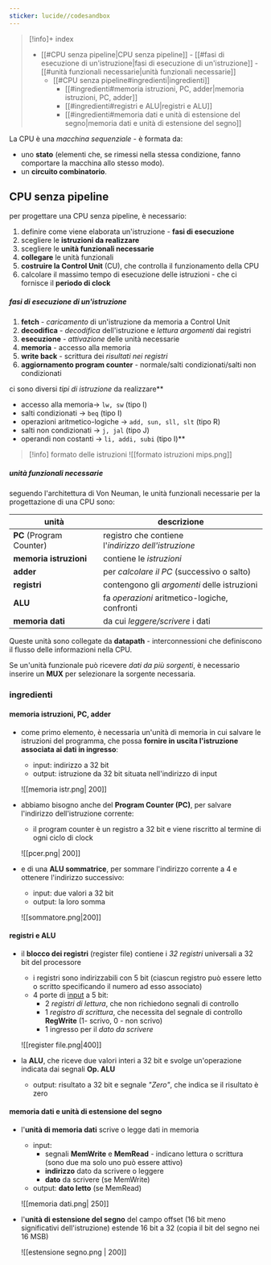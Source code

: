 ```yaml
---
sticker: lucide//codesandbox
---
```


> [!info]+ index
> - [[#CPU senza pipeline|CPU senza pipeline]]
> 			- [[#fasi di esecuzione di un'istruzione|fasi di esecuzione di un'istruzione]]
> 			- [[#unità funzionali necessarie|unità funzionali necessarie]]
> 	- [[#CPU senza pipeline#ingredienti|ingredienti]]
> 		- [[#ingredienti#memoria istruzioni, PC, adder|memoria istruzioni, PC, adder]]
> 		- [[#ingredienti#registri e ALU|registri e ALU]]
> 		- [[#ingredienti#memoria dati e unità di estensione del segno|memoria dati e unità di estensione del segno]]


La CPU è una *macchina sequenziale* - è formata da:
- uno **stato** (elementi che, se rimessi nella stessa condizione, fanno comportare la macchina allo stesso modo).
- un **circuito combinatorio**.

## CPU senza pipeline
per progettare una CPU senza pipeline, è necessario:
1) definire come viene elaborata un'istruzione - **fasi di esecuzione**
2) scegliere le **istruzioni da realizzare**
3) scegliere le **unità funzionali necessarie**
4) **collegare** le unità funzionali
5) **costruire la Control Unit** (CU), che controlla il funzionamento della CPU
6) calcolare il massimo tempo di esecuzione delle istruzioni - che ci fornisce il **periodo di clock**

##### fasi di esecuzione di un'istruzione
1) **fetch** - *caricamento* di un'istruzione da memoria a Control Unit
2) **decodifica** - *decodifica* dell'istruzione e *lettura argomenti* dai registri
3) **esecuzione** - *attivazione* delle unità necessarie
4) **memoria** - accesso alla memoria
5) **write back** - scrittura dei *risultati nei registri*
6) **aggiornamento program counter** - normale/salti condizionati/salti non condizionati

ci sono diversi *tipi di istruzione* da realizzare**
- accesso alla memoria→ `lw, sw` (tipo I)
- salti condizionati → `beq` (tipo I)
- operazioni aritmetico-logiche → `add, sun, sll, slt` (tipo R)
- salti non condizionati → `j, jal` (tipo J)
- operandi non costanti → `li, addi, subi` (tipo I)**

>[!info] formato delle istruzioni
>![[formato istruzioni mips.png]]

##### unità funzionali necessarie
seguendo l'architettura di Von Neuman, le unità funzionali necessarie per la progettazione di una CPU sono:

| unità                    | descrizione                                             |
| ------------------------ | ------------------------------------------------------- |
| **PC** (Program Counter) | registro che contiene <br>l'*indirizzo dell'istruzione* |
| **memoria istruzioni**   | contiene le *istruzioni*                                |
| **adder**                | per *calcolare il PC* (successivo o salto)              |
| **registri**             | contengono gli *argomenti* delle istruzioni             |
| **ALU**                  | fa *operazioni* aritmetico-logiche, confronti           |
| **memoria dati**         | da cui *leggere/scrivere* i dati                        |

Queste unità sono collegate da **datapath** - interconnessioni che definiscono il flusso delle informazioni nella CPU.
 
Se un'unità funzionale può ricevere *dati da più sorgenti*, è necessario inserire un **MUX** per selezionare la sorgente necessaria.

### ingredienti

#### memoria istruzioni, PC, adder

- come primo elemento, è necessaria un'unità di memoria in cui salvare le istruzioni del programma, che possa **fornire in uscita l'istruzione associata ai dati in ingresso**:
	- input: indirizzo a 32 bit
	- output: istruzione da 32 bit situata nell'indirizzo di input
 
	![[memoria istr.png| 200]]
- abbiamo bisogno anche del **Program Counter (PC)**, per salvare l'indirizzo dell'istruzione corrente:
	- il program counter è un registro a 32 bit e viene riscritto al termine di ogni ciclo di clock
  
	![[pcer.png| 200]]
- e di una **ALU sommatrice**, per sommare l'indirizzo corrente a 4 e ottenere l'indirizzo successivo:
	- input: due valori a 32 bit
	- output: la loro somma
 
	 ![[sommatore.png|200]]

#### registri e ALU
- il **blocco dei registri** (register file) contiene i *32 registri* universali a 32 bit del processore
	- i registri sono indirizzabili con 5 bit (ciascun registro può essere letto o scritto specificando il numero ad esso associato)
	- 4 porte di <u>input</u> a 5 bit:
		- 2 *registri di lettura*, che non richiedono segnali di controllo
		- 1 *registro di scrittura*, che necessita del segnale di controllo **RegWrite** (1- scrivo, 0 - non scrivo)
		- 1 ingresso per il *dato da scrivere*
 
	 ![[register file.png|400]]

- la **ALU**, che riceve due valori interi a 32 bit e svolge un'operazione indicata dai segnali **Op. ALU**
	- output: risultato a 32 bit e segnale *"Zero"*, che indica se il risultato è zero
#### memoria dati e unità di estensione del segno
- l'**unità di memoria dati** scrive o legge dati in memoria
	- input: 
		- segnali **MemWrite** e **MemRead** - indicano lettura o scrittura (sono due ma solo uno può essere attivo)
		- **indirizzo** dato da scrivere o leggere
		- **dato** da scrivere (se MemWrite) 
	- output: **dato letto** (se MemRead) 
 
	![[memoria dati.png| 250]]
- l'**unità di estensione del segno** del campo offset (16 bit meno significativi dell'istruzione) estende 16 bit a 32 (copia il bit del segno nei 16 MSB)
 
	![[estensione segno.png | 200]]